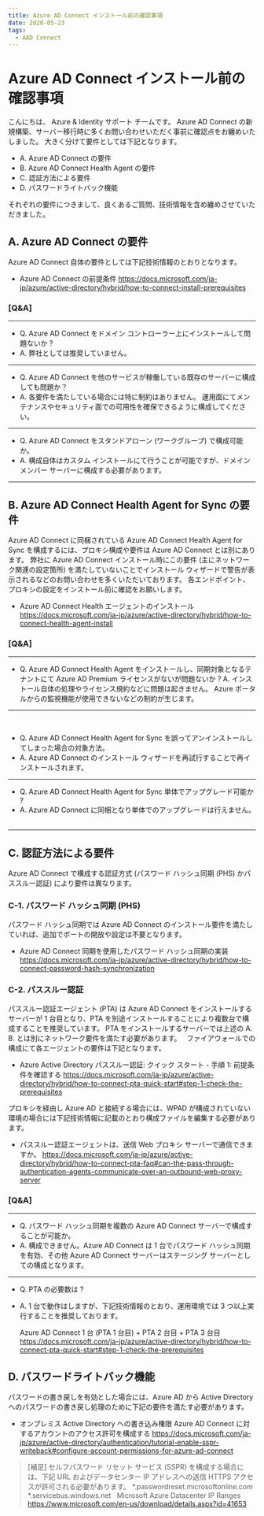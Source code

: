 ```yaml
---
title: Azure AD Connect インストール前の確認事項
date: 2020-05-23
tags:
  - AAD Connect
---
```


# Azure AD Connect インストール前の確認事項

こんにちは、 Azure & Identity サポート チームです。
Azure AD Connect の新規構築、サーバー移行時に多くお問い合わせいただく事前に確認点をお纏めいたしました。
大きく分けて要件としては下記となります。

- A. Azure AD Connect の要件
- B. Azure AD Connect Health Agent の要件
- C. 認証方法による要件
- D. パスワードライトバック機能

それぞれの要件につきまして、良くあるご質問、技術情報を含め纏めさせていただきました。

## A. Azure AD Connect の要件

Azure AD Connect 自体の要件としては下記技術情報のとおりとなります。

- Azure AD Connect の前提条件
  https://docs.microsoft.com/ja-jp/azure/active-directory/hybrid/how-to-connect-install-prerequisites

### [Q&A]

---
- Q. Azure AD Connect をドメイン コントローラー上にインストールして問題ないか ?
- A. 弊社としては推奨していません。
---


- Q. Azure AD Connect を他のサービスが稼働している既存のサーバーに構成しても問題か？
- A. 各要件を満たしている場合には特に制約はありません。
   運用面にてメンテナンスやセキュリティ面での可用性を確保できるように構成してください。

---

- Q. Azure AD Connect をスタンドアローン (ワークグループ) で構成可能か。
- A. 構成自体はカスタム インストールにて行うことが可能ですが、ドメイン メンバー サーバーに構成する必要があります。
---

## B. Azure AD Connect Health Agent for Sync の要件

Azure AD Connect に同梱されている Azure AD Connect Health Agent for Sync を構成するには、プロキシ構成や要件は Azure AD Connect とは別にあります。
弊社に Azure AD Connect インストール時にこの要件 (主にネットワーク関連の設定箇所) を満たしていないことでインストール ウィザードで警告が表示されるなどのお問い合わせを多くいただいております。
各エンドポイント、プロキシの設定をインストール前に確認をお願いします。

- Azure AD Connect Health エージェントのインストール
  https://docs.microsoft.com/ja-jp/azure/active-directory/hybrid/how-to-connect-health-agent-install

### [Q&A]

---
- Q. Azure AD Connect Health Agent をインストールし、同期対象となるテナントにて Azure AD Premium ライセンスがないが問題ないか ?
A. インストール自体の処理やライセンス規約などに問題は起きません。
   Azure ポータルからの監視機能が使用できないなどの制約が生じます。
---
 
- Q. Azure AD Connect Health Agent for Sync を誤ってアンインストールしてしまった場合の対象方法。
- A. Azure AD Connect のインストール ウィザードを再試行することで再インストールされます。

---

- Q. Azure AD Connect Health Agent for Sync 単体でアップグレード可能か ?
- A. Azure AD Connect に同梱となり単体でのアップグレードは行えません。
 
---

## C. 認証方法による要件

Azure AD Connect で構成する認証方式 (パスワード ハッシュ同期 (PHS) かパススルー認証) により要件は異なります。

### C-1. パスワード ハッシュ同期 (PHS)

パスワード ハッシュ同期では Azure AD Connect のインストール要件を満たしていれば、追加でポートの開放や設定は不要となります。

- Azure AD Connect 同期を使用したパスワード ハッシュ同期の実装
  https://docs.microsoft.com/ja-jp/azure/active-directory/hybrid/how-to-connect-password-hash-synchronization
 
### C-2. パススルー認証

パススルー認証エージェント (PTA) は Azure AD Connect をインストールするサーバーが 1 台目となり、PTA を別途インストールすることにより複数台で構成することを推奨しています。
PTA をインストールするサーバーでは上述の A. B. とは別にネットワーク要件を満たす必要があります。
 
ファイアウォールでの構成にて各エージェントの要件は下記となります。

- Azure Active Directory パススルー認証: クイック スタート - 手順 1: 前提条件を確認する
  https://docs.microsoft.com/ja-jp/azure/active-directory/hybrid/how-to-connect-pta-quick-start#step-1-check-the-prerequisites

プロキシを経由し Azure AD と接続する場合には、WPAD が構成されていない環境の場合には下記技術情報に記載のとおり構成ファイルを編集する必要があります。

- パススルー認証エージェントは、送信 Web プロキシ サーバーで通信できますか。
  https://docs.microsoft.com/ja-jp/azure/active-directory/hybrid/how-to-connect-pta-faq#can-the-pass-through-authentication-agents-communicate-over-an-outbound-web-proxy-server

### [Q&A]

---
- Q. パスワード ハッシュ同期を複数の Azure AD Connect サーバーで構成することが可能か。
- A. 構成できません。Azure AD Connect は 1 台でパスワード ハッシュ同期を有効、その他 Azure AD Connect サーバーはステージング サーバーとしての構成となります。
---

- Q. PTA の必要数は ?
- A. 1 台で動作はしますが、下記技術情報のとおり、運用環境では 3 つ以上実行することを推奨しております。
   
  Azure AD Connect 1 台 (PTA 1 台目) + PTA 2 台目 + PTA 3 台目
  https://docs.microsoft.com/ja-jp/azure/active-directory/hybrid/how-to-connect-pta-quick-start#step-1-check-the-prerequisites

## D. パスワードライトバック機能

パスワードの書き戻しを有効とした場合には、Azure AD から Active Directory へのパスワードの書き戻し処理のために下記の要件を満たす必要があります。
 
- オンプレミス Active Directory への書き込み権限
  Azure AD Connect に対するアカウントのアクセス許可を構成する
  https://docs.microsoft.com/ja-jp/azure/active-directory/authentication/tutorial-enable-sspr-writeback#configure-account-permissions-for-azure-ad-connect

> [補足]
セルフパスワード リセット サービス (SSPR) を構成する場合には、下記 URL およびデータセンター IP  アドレスへの送信 HTTPS アクセスが許可される必要があります。
  *.passwordreset.microsoftonline.com
  *.servicebus.windows.net
 
  Microsoft Azure Datacenter IP Ranges
  <https://www.microsoft.com/en-us/download/details.aspx?id=41653> 
